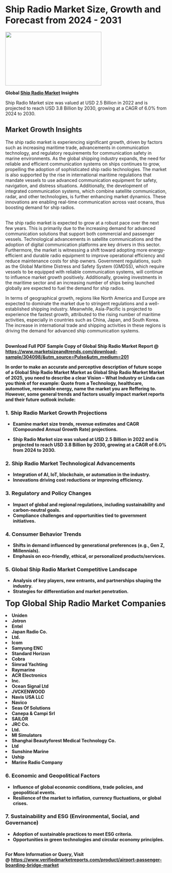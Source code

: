 <H1>Ship Radio Market Size, Growth and Forecast from 2024 - 2031</H1><img class="aligncenter size-medium wp-image-584254" src="https://thirdeyenews.in/wp-content/uploads/2024/09/Global-Market-Research-300x168.jpeg" alt="" width="300" height="168" /><p><strong>Global&nbsp;<a href="https://www.marketsizeandtrends.com/download-sample/304098/&amp;utm_source=Pulse&amp;utm_medium=201">Ship Radio Market</a> Insights</strong></p><p>Ship Radio Market size was valued at USD 2.5 Billion in 2022 and is projected to reach USD 3.8 Billion by 2030, growing at a CAGR of 6.0% from 2024 to 2030.</p><p><h2>Market Growth Insights</h2> <p>The ship radio market is experiencing significant growth, driven by factors such as increasing maritime trade, advancements in communication technology, and regulatory requirements for communication safety in marine environments. As the global shipping industry expands, the need for reliable and efficient communication systems on ships continues to grow, propelling the adoption of sophisticated ship radio technologies. The market is also supported by the rise in international maritime regulations that mandate vessels to use advanced communication equipment for safety, navigation, and distress situations. Additionally, the development of integrated communication systems, which combine satellite communication, radar, and other technologies, is further enhancing market dynamics. These innovations are enabling real-time communication across vast oceans, thus boosting demand for ship radios. <br><br><strong></strong> <p>The ship radio market is expected to grow at a robust pace over the next few years. This is primarily due to the increasing demand for advanced communication solutions that support both commercial and passenger vessels. Technological advancements in satellite communications and the adoption of digital communication platforms are key drivers in this sector. Furthermore, the market is witnessing a shift toward adopting more energy-efficient and durable radio equipment to improve operational efficiency and reduce maintenance costs for ship owners. Government regulations, such as the Global Maritime Distress and Safety System (GMDSS), which require vessels to be equipped with reliable communication systems, will continue to influence market growth positively. Additionally, growing investments in the maritime sector and an increasing number of ships being launched globally are expected to fuel the demand for ship radios. <p>In terms of geographical growth, regions like North America and Europe are expected to dominate the market due to stringent regulations and a well-established shipping industry. Meanwhile, Asia-Pacific is projected to experience the fastest growth, attributed to the rising number of maritime activities, especially in countries such as China, Japan, and South Korea. The increase in international trade and shipping activities in these regions is driving the demand for advanced ship communication systems. <br><br><strong></p><p><span class=""><strong>Download Full PDF Sample Copy of Global Ship Radio Market Report</strong> @ <a href="https://www.marketsizeandtrends.com/download-sample/304098/&amp;utm_source=Pulse&amp;utm_medium=201" target="_blank">https://www.marketsizeandtrends.com/download-sample/304098/&amp;utm_source=Pulse&amp;utm_medium=201</a></span></p><p>In order to make an accurate and perceptive description of future scope of a Global&nbsp;Ship Radio Market Market as Global&nbsp;Ship Radio Market Market of 2025, you need to describe a clear Vision &ndash; What Industry or Linda can you think of for example: Quote from a Technology, healthcare, automotive, renewable energy, name the market you are Reffering to. However, some general trends and factors usually impact market reports and their future outlook include:</p><h3>1.&nbsp;<strong>Ship Radio Market Growth Projections</strong></h3><ul><li>Examine market size trends, revenue estimates and CAGR (Compounded Annual Growth Rate) projections.</li><li><p>Ship Radio Market size was valued at USD 2.5 Billion in 2022 and is projected to reach USD 3.8 Billion by 2030, growing at a CAGR of 6.0% from 2024 to 2030.</p></li></ul><h3>2.&nbsp;<strong>Ship Radio Market Technological Advancements</strong></h3><ul><li>Integration of AI, IoT, blockchain, or automation in the industry.</li><li>Innovations driving cost reductions or improving efficiency.</li></ul><h3>3.&nbsp;<strong>Regulatory and Policy Changes</strong></h3><ul><li>Impact of global and regional regulations, including sustainability and carbon-neutral goals.</li><li>Compliance challenges and opportunities tied to government initiatives.</li></ul><h3>4.&nbsp;<strong>Consumer Behavior Trends</strong></h3><ul><li>Shifts in demand influenced by generational preferences (e.g., Gen Z, Millennials).</li><li>Emphasis on eco-friendly, ethical, or personalized products/services.</li></ul><h3>5.&nbsp;<strong>Global Ship Radio Market Competitive Landscape</strong></h3><ul><li>Analysis of key players, new entrants, and partnerships shaping the industry.</li><li>Strategies for differentiation and market penetration.</li></ul><p data-pm-slice="1 1 []"><span style="color: inherit; font-family: inherit; font-size: 25px;">Top Global Ship Radio Market Companies</span></p><div class="" data-test-id=""><p><li>Uniden</li><li> Jotron</li><li> Entel</li><li> Japan Radio Co.</li><li> Ltd.</li><li> Icom</li><li> Samyung ENC</li><li> Standard Horizon</li><li> Cobra</li><li> Simrad Yachting</li><li> Raymarine</li><li> ACR Electronics</li><li> Inc.</li><li> Ocean Signal Ltd</li><li> JVCKENWOOD</li><li> Navis USA LLC</li><li> Navico</li><li> Seas Of Solutions</li><li> Canepa & Campi Srl</li><li> SAILOR</li><li> JRC Co.</li><li>Ltd.</li><li> MI Simulators</li><li> Shanghai Beautyforest Medical Technology Co.</li><li> Ltd</li><li> Sunshine Marine</li><li> Uship</li><li> Marine Radio Company</li></p></div><h3>6.&nbsp;<strong>Economic and Geopolitical Factors</strong></h3><ul><li>Influence of global economic conditions, trade policies, and geopolitical events.</li><li>Resilience of the market to inflation, currency fluctuations, or global crises.</li></ul><h3>7.&nbsp;<strong>Sustainability and ESG (Environmental, Social, and Governance)</strong></h3><ul><li>Adoption of sustainable practices to meet ESG criteria.</li><li>Opportunities in green technologies and circular economy principles.</li></ul><h2><strong style="font-size: 14px;">For More Information or Query, Visit @&nbsp;</strong><a style="background-color: #ffffff; font-size: 14px;" href="https://www.marketsizeandtrends.com/report/ship-radio-market/" target="_blank">https://www.verifiedmarketreports.com/product/airport-passenger-boarding-bridge-market</a></h2>
